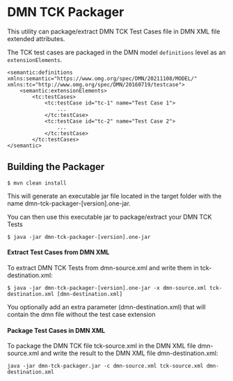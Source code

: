 # DMN TCK Packager

This utility can package/extract DMN TCK Test Cases file in DMN XML file extended attributes.

The TCK test cases are packaged in the DMN model `definitions` level as an `extensionElements`.

```
<semantic:definitions xmlns:semantic="https://www.omg.org/spec/DMN/20211108/MODEL/" xmlns:tc="http://www.omg.org/spec/DMN/20160719/testcase">
    <semantic:extensionElements>
        <tc:testCases>
            <tc:testCase id="tc-1" name="Test Case 1">
				...
			</tc:testCase>
            <tc:testCase id="tc-2" name="Test Case 2">
				...
			</tc:testCase>
		</tc:testCases>
</semantic>
```


## Building the Packager

```
$ mvn clean install
```

This will generate an executable jar file located in the target folder with the name dmn-tck-packager-[version].one-jar.

You can then use this executable jar to package/extract your DMN TCK Tests
```
$ java -jar dmn-tck-packager-[version].one-jar
```

#### Extract Test Cases from DMN XML

To extract DMN TCK Tests from dmn-source.xml and write them in tck-destination.xml:

```
$ java -jar dmn-tck-packager-[version].one-jar -x dmn-source.xml tck-destination.xml [dmn-destination.xml]
```

You optionally add an extra parameter (dmn-destination.xml) that will contain the dmn file without the test case extension

#### Package Test Cases in DMN XML

To package the DMN TCK file tck-source.xml  in the DMN XML file dmn-source.xml and write the result to the DMN XML file dmn-destination.xml:

```
java -jar dmn-tck-packager.jar -c dmn-source.xml tck-source.xml dmn-destination.xml
```
